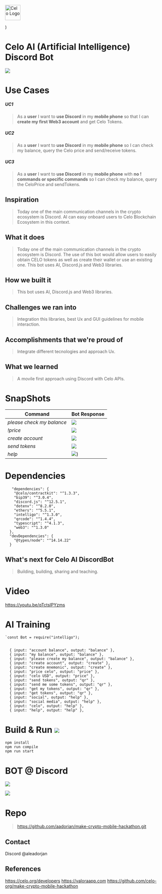
<p align="left">
<a href="https://docs.celo.org/" target="_blank">
<img src="https://i.imgur.com/NLrP79B.png" width="50" alt="Celo Logo">
</a>
</p>
)


# Celo AI (Artificial Intelligence) Discord Bot
![](https://i.imgur.com/vQrAXOC.png)






# Use Cases 
##### UC1
> As a **user** I want to **use Discord** in my **mobile phone** so that I can **create my first Web3 account** and get  Celo Tokens.

##### UC2
> As a **user** I want to **use Discord** in my **mobile phone** so I can check my balance, query the Celo price and send/receive tokens. 
 
 ##### UC3
> As a **user** I want to **use Discord** in my **mobile phone** with **no ! commands or specific commands** so I can check my balance, query the CeloPrice and sendTokens.
> 
## Inspiration

>Today one of the main communication channels in the crypto ecosystem is Discord. AI can easy onboard users to Celo Blockchain Ecosystem in this context.


## What it does

>Today one of the main communication channels in the crypto ecosystem is Discord. The use of this bot would allow users to easily obtain CELO tokens as well as create their wallet or use an existing one. This bot uses AI, Discord.js and Web3 libraries.

## How we built it

>This bot uses AI, Discord.js and Web3 libraries.

## Challenges we ran into

>Integration this libraries, best Ux and GUI guidelines for mobile interaction.
## Accomplishments that we're proud of

>Integrate different tecnologies and  approach Ux.

## What we learned

>A movile first approach using Discord with Celo APIs. 

# SnapShots



| Command    | Bot Response 
| -------- | -------- | 
| *please check my balance*     | ![](https://i.imgur.com/JBdzD8X.png)| 
| *!price*     | ![](https://i.imgur.com/HP7GqJL.png)| 
| *create account*     | ![](https://i.imgur.com/aarUD9E.png)| 
| *send tokens*     | ![](https://i.imgur.com/FSToWTL.png)| 
| *help*     | ![](https://i.imgur.com/aKCFIjp.png))| 


# Dependencies


```json=
   "dependencies": {
    "@celo/contractkit": "^1.3.3",
    "bip39": "^3.0.4",
    "discord.js": "^12.5.1",
    "dotenv": "^8.2.0",
    "ethers": "^5.5.1",
    "intelligo": "^1.3.0",
    "qrcode": "^1.4.4",
    "typescript": "^4.1.3",
    "web3": "^1.3.0"
  },
  "devDependencies": {
    "@types/node": "^14.14.22"
  }

```

## What's next for Celo AI DiscordBot

>Building, building, sharing and teaching.



# Video 

https://youtu.be/qTctsIPYzms

# AI Training 

```javascript=
`const Bot = require("intelligo");


```
```tiddlywiki=
  { input: "account balance", output: "balance" },
  { input: "my balance", output: "balance" },
  { input: "please create my balance", output: "balance" },
  { input: "create account", output: "create" },
  { input: "create mnemonic", output: "create" },
  { input: "price celo", output: "price" },
  { input: "celo USD", output: "price" },
  { input: "send tokens", output: "qr" },
  { input: "send me some tokens", output: "qr" },
  { input: "get my tokens", output: "qr" },
  { input: "get tokens", output: "qr" },
  { input: "social", output: "help" },
  { input: "social media", output: "help" },
  { input: "celo", output: "help" },
  { input: "help", output: "help" },
```










# Build & Run ![](https://i.imgur.com/rgIBNX3.png)

```
npm install
npm run compile
npm run start
```

# BOT @ Discord
 ![](https://i.imgur.com/zv6Yxrt.png)



![](https://i.imgur.com/vQrAXOC.png)



# Repo

>https://github.com/aadorian/make-crypto-mobile-hackathon.git

## Contact

Discord @aleadorjan


>

## References

https://celo.org/developers
https://valoraapp.com
https://github.com/celo-org/make-crypto-mobile-hackathon

